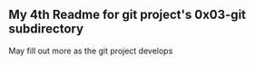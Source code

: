 ## My 4th Readme for git project's 0x03-git subdirectory

May fill out more as the git project develops
